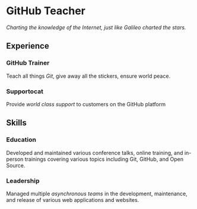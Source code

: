 # GitHub Teacher

_Charting the knowledge of the Internet, just like Galileo charted the stars._

## Experience

### GitHub Trainer

Teach all things _*Git*_, give away all the stickers, ensure world peace.

<!--
  Note here: Learners -- yup, you found the error!
  Course maintainers -- leave the italics with  _instead of_  for the error case.
-->

### Supportocat

Provide _world class support_ to customers on the GitHub platform

## Skills

### Education

Developed and maintained various conference talks, online training, and in-person trainings covering various topics including Git, GitHub, and Open Source.

### Leadership

Managed multiple _asynchronous teams_ in the development, maintenance, and release of various web applications and websites.
